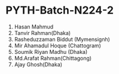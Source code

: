 # PYTH-Batch-N224-2

1. Hasan Mahmud
2. Tanvir Rahman(Dhaka)
3. Rasheduzzaman Biddut (Mymensignh)
4. Mir Ahamadul Hoque (Chattogram)
5. Soumik Riyan Madhu (Dhaka)
6. Md.Arafat Rahman(Chittagong)
7. Ajay Ghosh(Dhaka)
